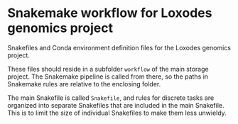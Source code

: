 # Snakemake workflow for Loxodes genomics project

Snakefiles and Conda environment definition files for the Loxodes genomics 
project.

These files should reside in a subfolder `workflow` of the main storage project. 
The Snakemake pipeline is called from there, so the paths in Snakemake rules are 
relative to the enclosing folder.

The main Snakefile is called `Snakefile`, and rules for discrete tasks are 
organized into separate Snakefiles that are included in the main Snakefile. This 
is to limit the size of individual Snakefiles to make them less unwieldy.
